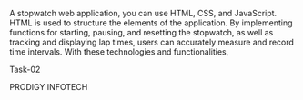  A stopwatch web application, you can use HTML, CSS, and JavaScript.
 HTML is used to structure the elements of the application.
 By implementing functions for starting, pausing, and resetting the stopwatch, as well as tracking and displaying lap times, 
 users can accurately measure and record time intervals. With these technologies and functionalities,






Task-02

PRODIGY INFOTECH


